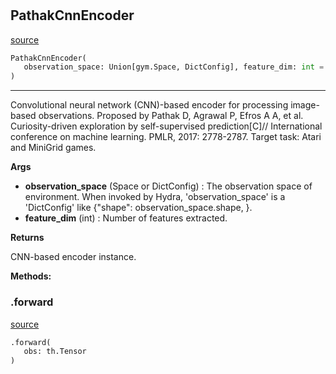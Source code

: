 #


## PathakCnnEncoder
[source](https://github.com/RLE-Foundation/Hsuanwu\blob\main\hsuanwu/xploit/encoder/pathak_cnn_encoder.py\#L11)
```python 
PathakCnnEncoder(
   observation_space: Union[gym.Space, DictConfig], feature_dim: int = 0
)
```


---
Convolutional neural network (CNN)-based encoder for processing image-based observations.
Proposed by Pathak D, Agrawal P, Efros A A, et al. Curiosity-driven exploration by self-supervised prediction[C]//
International conference on machine learning. PMLR, 2017: 2778-2787.
Target task: Atari and MiniGrid games.


**Args**

* **observation_space** (Space or DictConfig) : The observation space of environment. When invoked by Hydra,
    'observation_space' is a 'DictConfig' like {"shape": observation_space.shape, }.
* **feature_dim** (int) : Number of features extracted.


**Returns**

CNN-based encoder instance.


**Methods:**


### .forward
[source](https://github.com/RLE-Foundation/Hsuanwu\blob\main\hsuanwu/xploit/encoder/pathak_cnn_encoder.py\#L52)
```python
.forward(
   obs: th.Tensor
)
```

